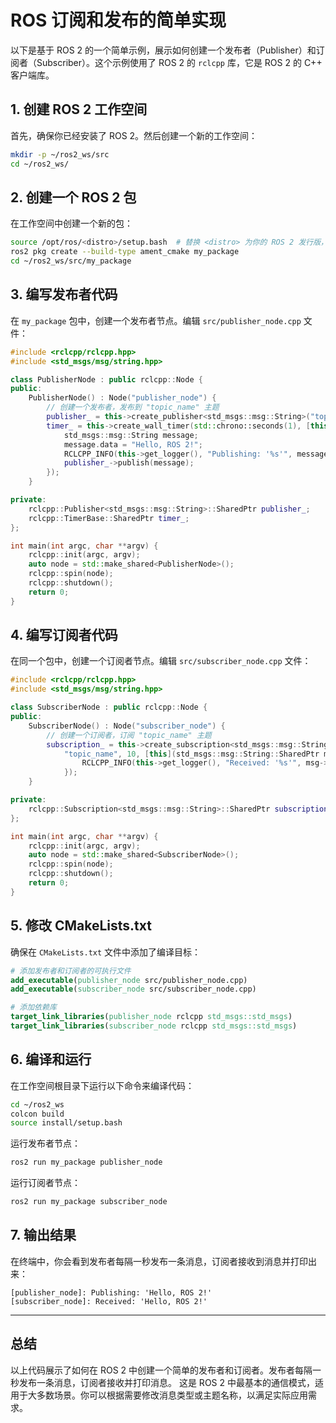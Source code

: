 # ROS 订阅和发布的简单实现

以下是基于 ROS 2 的一个简单示例，展示如何创建一个发布者（Publisher）和订阅者（Subscriber）。这个示例使用了 ROS 2 的 `rclcpp` 库，它是 ROS 2 的 C++ 客户端库。

## **1. 创建 ROS 2 工作空间**

首先，确保你已经安装了 ROS 2。然后创建一个新的工作空间：

```bash
mkdir -p ~/ros2_ws/src
cd ~/ros2_ws/
```

## **2. 创建一个 ROS 2 包**

在工作空间中创建一个新的包：

```bash
source /opt/ros/<distro>/setup.bash  # 替换 <distro> 为你的 ROS 2 发行版，例如 humble
ros2 pkg create --build-type ament_cmake my_package
cd ~/ros2_ws/src/my_package
```

## **3. 编写发布者代码**

在 `my_package` 包中，创建一个发布者节点。编辑 `src/publisher_node.cpp` 文件：

```cpp
#include <rclcpp/rclcpp.hpp>
#include <std_msgs/msg/string.hpp>

class PublisherNode : public rclcpp::Node {
public:
    PublisherNode() : Node("publisher_node") {
        // 创建一个发布者，发布到 "topic_name" 主题
        publisher_ = this->create_publisher<std_msgs::msg::String>("topic_name", 10);
        timer_ = this->create_wall_timer(std::chrono::seconds(1), [this]() {
            std_msgs::msg::String message;
            message.data = "Hello, ROS 2!";
            RCLCPP_INFO(this->get_logger(), "Publishing: '%s'", message.data.c_str());
            publisher_->publish(message);
        });
    }

private:
    rclcpp::Publisher<std_msgs::msg::String>::SharedPtr publisher_;
    rclcpp::TimerBase::SharedPtr timer_;
};

int main(int argc, char **argv) {
    rclcpp::init(argc, argv);
    auto node = std::make_shared<PublisherNode>();
    rclcpp::spin(node);
    rclcpp::shutdown();
    return 0;
}
```

## **4. 编写订阅者代码**

在同一个包中，创建一个订阅者节点。编辑 `src/subscriber_node.cpp` 文件：

```cpp
#include <rclcpp/rclcpp.hpp>
#include <std_msgs/msg/string.hpp>

class SubscriberNode : public rclcpp::Node {
public:
    SubscriberNode() : Node("subscriber_node") {
        // 创建一个订阅者，订阅 "topic_name" 主题
        subscription_ = this->create_subscription<std_msgs::msg::String>(
            "topic_name", 10, [this](std_msgs::msg::String::SharedPtr msg) {
                RCLCPP_INFO(this->get_logger(), "Received: '%s'", msg->data.c_str());
            });
    }

private:
    rclcpp::Subscription<std_msgs::msg::String>::SharedPtr subscription_;
};

int main(int argc, char **argv) {
    rclcpp::init(argc, argv);
    auto node = std::make_shared<SubscriberNode>();
    rclcpp::spin(node);
    rclcpp::shutdown();
    return 0;
}
```

## **5. 修改 CMakeLists.txt**

确保在 `CMakeLists.txt` 文件中添加了编译目标：

```cmake
# 添加发布者和订阅者的可执行文件
add_executable(publisher_node src/publisher_node.cpp)
add_executable(subscriber_node src/subscriber_node.cpp)

# 添加依赖库
target_link_libraries(publisher_node rclcpp std_msgs::std_msgs)
target_link_libraries(subscriber_node rclcpp std_msgs::std_msgs)
```

## **6. 编译和运行**

在工作空间根目录下运行以下命令来编译代码：

```bash
cd ~/ros2_ws
colcon build
source install/setup.bash
```

运行发布者节点：

```bash
ros2 run my_package publisher_node
```

运行订阅者节点：

```bash
ros2 run my_package subscriber_node
```

## **7. 输出结果**

在终端中，你会看到发布者每隔一秒发布一条消息，订阅者接收到消息并打印出来：

```
[publisher_node]: Publishing: 'Hello, ROS 2!'
[subscriber_node]: Received: 'Hello, ROS 2!'
```

---

## **总结**

以上代码展示了如何在 ROS 2 中创建一个简单的发布者和订阅者。发布者每隔一秒发布一条消息，订阅者接收并打印消息。
这是 ROS 2 中最基本的通信模式，适用于大多数场景。你可以根据需要修改消息类型或主题名称，以满足实际应用需求。
